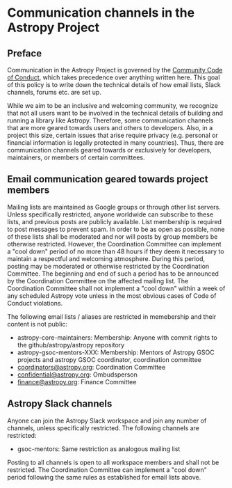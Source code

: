 # Communication channels in the Astropy Project

## Preface

Communication in the Astropy Project is governed by the [Community
Code of Conduct](https://www.astropy.org/code_of_conduct.html), which
takes precedence over anything written here. This goal of this policy is
to write down the technical details of how email lists, Slack
channels, forums etc. are set up.

While we aim to be an inclusive and welcoming community, we
recognize that not all users want to be involved in the technical
details of building and running a library like Astropy. Therefore, some
communication channels that are more geared towards users and others
to developers. Also, in a project this size, certain issues that
arise require privacy (e.g. personal or financial information is
legally protected in many countries). Thus, there are communication
channels geared towards or exclusively for developers, maintainers, or
members of certain committees.


## Email communication geared towards project members

Mailing lists are maintained as Google groups or through other list
servers. Unless specifically restricted, anyone worldwide can
subscribe to these lists, and previous posts are publicly
available. List membership is required to post messages to prevent
spam.  In order to be as open as possible, none of these lists shall
be moderated and nor will posts by group members be otherwise
restricted. However, the Coordination Committee can implement a "cool
down" period of no more than 48 hours if they deem it necessary to
maintain a respectful and welcoming atmosphere. During this period,
posting may be moderated or otherwise restricted by the Coordination
Committee. The beginning and end of such a period has to be announced
by the Coordination Committee on the affected mailing list. The
Coordination Committee shall not implement a "cool down" within a week
of any scheduled Astropy vote unless in the most obvious cases of Code
of Conduct violations.


The following email lists / aliases are restricted in memebership and
their content is not public:

- astropy-core-maintainers: Membership: Anyone with commit rights to the github/astropy/astropy repository
- astropy-gsoc-mentors-XXX: Membership: Mentors of Astropy GSOC projects and astropy GSOC coordinator, coordination committee
- coordinators@astropy.org: Coordination Committee
- confidential@astropy.org: Ombudsperson
- finance@astropy.org: Finance Committee


## Astropy Slack channels
Anyone can join the Astropy Slack workspace and join any number of channels, unless specifically restricted. The following channels are restricted:

- gsoc-mentors: Same restriction as analogous mailing list

Posting to all channels is open to all workspace members and shall
not be restricted. The Coordination Committee can implement a "cool
down" period following the same rules as established for email lists
above.
